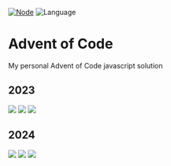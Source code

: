 [![Node](https://badgen.net/badge/Node/v20.8.0+/blue)](https://nodejs.org/en/download/)
![Language](https://badgen.net/badge/Language/JavaScript/blue)

# Advent of Code

My personal Advent of Code javascript solution

## 2023

![](https://img.shields.io/badge/day%20📅-3-blue)
![](https://img.shields.io/badge/stars%20⭐-6-yellow)
![](https://img.shields.io/badge/days%20completed-3-red)

## 2024

![](https://img.shields.io/badge/day%20📅-3-blue)
![](https://img.shields.io/badge/stars%20⭐-6-yellow)
![](https://img.shields.io/badge/days%20completed-3-red)
